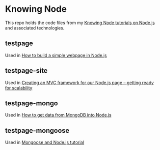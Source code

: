 Knowing Node
============

This repo holds the code files from my [Knowing Node tutorials on Node.js](http://theholmesoffice.com/category/knowing-node/) and associated technologies.

testpage
--------

Used in [How to build a simple webpage in Node.js](http://theholmesoffice.com/how-to-build-a-simple-webpage-in-node-js/)

testpage-site
-------------

Used in [Creating an MVC framework for our Node.js page – getting ready for scalability](http://theholmesoffice.com/getting-ready-for-scalability-creating-an-mvc-framework-for-our-node-js-page/)

testpage-mongo
--------------

Used in [How to get data from MongoDB into Node.js](http://theholmesoffice.com/how-to-ge-data-from-mongodb-into-node-js/)

testpage-mongoose
-----------------

Used in [Mongoose and Node.js tutorial](http://theholmesoffice.com/mongoose-and-node-js-tutorial/)
